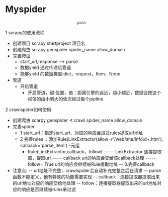 # Myspider
                                    pass
                                    
 1 scrapy的使用流程
- 创建项目 scrapy startproject 项目名
- 创建爬虫 scrapy genspider spider_name allow_domain
- 完善爬虫
  - start_url,response --> parse
  - 数据yield 通过传递给管道
  - 能够yield 的数据类型:dict，request，Item，None
- 管道
  - 开启管道
    - 开启管道，键:位置，值：距离引擎的远近，越小越近，数据会按这个权值的由小到大的依次经过每个pipline
 
 
2 crawlspider如何使用
- 创建爬虫 scarpy genspider -t crawl spider_name allow_domain
- 完善spider
   - 1 start_url：指定start_url，对应的响应会进过rules提取url地址
   - 2 完善rules ：添加Rule(LinkExtractor(allow=r'/web/site/info\d+.htm'), callback='parse_item')
     -元组
     - Rule(LinkExtractor,callback，follow)
----- LinkExtractor 连接提取器，提取url
----- callback url的响应会交给该callback处理
----- follow= True url的响应会继续被Rule提取地址
-- 3.完善callback
- 注意点:
-- url地址不完整，crawlspider会自动补充完整之后在请求
-- parse函数不能定义，他有特殊的功能需要实现
-- callback：连接提取器提取出来的url地址对应的响应交给他处理
-- follow：连接提取器提取出来的url地址对应的响应是否继续被rules来过滤
